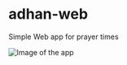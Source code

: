 # adhan-web
Simple Web app for prayer times

![Image of the app](https://github.com/AstroWa3l/adhan-web/blob/main/static/Screenshot%202024-12-14%20at%202.39.45%E2%80%AFPM.png)

